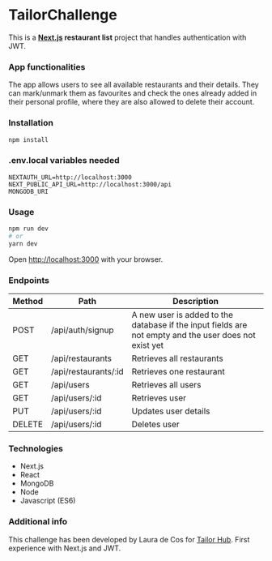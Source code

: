 # TailorChallenge

This is a **[Next.js](https://nextjs.org/) restaurant list** project that handles authentication with JWT.

### App functionalities

The app allows users to see all available restaurants and their details. They can mark/unmark them as favourites and check the ones already added in their personal profile, where they are also allowed to delete their account.

### Installation

```sh
npm install
```

### .env.local variables needed

```
NEXTAUTH_URL=http://localhost:3000
NEXT_PUBLIC_API_URL=http://localhost:3000/api
MONGODB_URI
```

### Usage

```bash
npm run dev
# or
yarn dev
```

Open [http://localhost:3000](http://localhost:3000) with your browser.

### Endpoints

|	Method	|	Path	|	Description	|
|	-	|	-	|	-	|
|	POST	|	/api/auth/signup	|	A new user is added to the database if the input fields are not empty and the user does not exist yet	|
| GET | /api/restaurants | Retrieves all restaurants |
| GET | /api/restaurants/:id | Retrieves one restaurant |
| GET | /api/users | Retrieves all users |
| GET | /api/users/:id | Retrieves user |
| PUT | /api/users/:id | Updates user details |
| DELETE | /api/users/:id | Deletes user |

### Technologies

- Next.js
- React
- MongoDB
- Node
- Javascript (ES6)

### Additional info

This challenge has been developed by Laura de Cos for [Tailor Hub](https://github.com/TailorHub-Mad/TailorChallenge/blob/master/instructions.md). First experience with Next.js and JWT.
